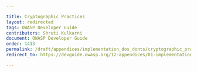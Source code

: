 ```yaml
---

title: Cryptographic Practices
layout: redirected
tags: OWASP Developer Guide
contributors: Shruti Kulkarni
document: OWASP Developer Guide
order: 1413
permalink: /draft/appendices/implementation_dos_donts/cryptographic_practices/
redirect_to: https://devguide.owasp.org/12-appendices/01-implementation-dos-donts/03-cryptographic-practices/

---
```

